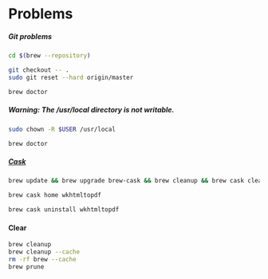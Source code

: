 # Problems

##### Git problems

```bash
cd $(brew --repository)

git checkout -- .
sudo git reset --hard origin/master

brew doctor
```

##### Warning: The /usr/local directory is not writable.

```bash
sudo chown -R $USER /usr/local

brew doctor
```

##### [Cask](https://github.com/caskroom/homebrew-cask/blob/master/USAGE.md)

```bash
brew update && brew upgrade brew-cask && brew cleanup && brew cask cleanup

brew cask home wkhtmltopdf

brew cask uninstall wkhtmltopdf
```

#### Clear

```bash
brew cleanup
brew cleanup --cache
rm -rf brew --cache
brew prune
```


